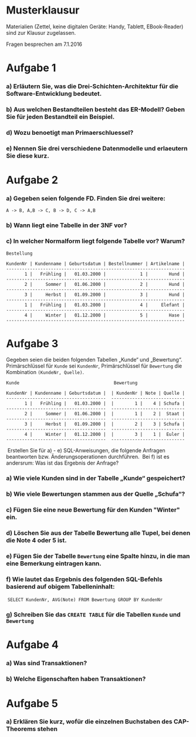 # Musterklausur 
Materialien (Zettel, keine digitalen Geräte: Handy, Tablett, EBook-Reader) sind zur Klausur zugelassen.

Fragen besprechen am 7.1.2016

# Aufgabe 1
### a) Erläutern Sie, was die Drei-Schichten-Architektur für die Software-Entwicklung bedeutet.

### b) Aus welchen Bestandteilen besteht das ER-Modell? Geben Sie für jeden Bestandteil ein Beispiel.

### d) Wozu benoetigt man Primaerschluessel?

### e) Nennen Sie drei verschiedene Datenmodelle und erlaeutern Sie diese kurz.

# Aufgabe 2

### a) Gegeben seien folgende FD. Finden Sie drei weitere:

```
A -> B, A,B -> C, B -> D, C -> A,B
```

### b) Wann liegt eine Tabelle in der 3NF vor?

### c) In welcher Normalform liegt folgende Tabelle vor? Warum?

```
Bestellung                                    
 
KundenNr | Kundenname | Geburtsdatum | Bestellnummer | Artikelname |
--------------------------------------------------------------------
       1 |   Frühling |   01.03.2000 |             1 |        Hund | 
--------------------------------------------------------------------
       2 |     Sommer |   01.06.2000 |             2 |        Hund |
--------------------------------------------------------------------
       3 |     Herbst |   01.09.2000 |             3 |        Hund |
--------------------------------------------------------------------
       1 |   Frühling |   01.03.2000 |             4 |     Elefant |
--------------------------------------------------------------------
       4 |     Winter |   01.12.2000 |             5 |        Hase |
--------------------------------------------------------------------

```


# Aufgabe 3

Gegeben seien die beiden folgenden Tabellen „Kunde“ und „Bewertung“. Primärschlüssel für `Kunde` sei `KundenNr`, Primärschlüssel für `Bewertung` die Kombination `(KundeNr, Quelle)`.

```
Kunde                                    Bewertung
 
KundenNr | Kundenname | Geburtsdatum |  | KundenNr | Note | Quelle |
--------------------------------------  ----------------------------
       1 |   Frühling |   01.03.2000 |  |        1 |    4 | Schufa |
--------------------------------------  ----------------------------
       2 |     Sommer |   01.06.2000 |  |        1 |    2 |  Staat |
--------------------------------------  ----------------------------
       3 |     Herbst |   01.09.2000 |  |        2 |    3 | Schufa |
--------------------------------------  ----------------------------
       4 |     Winter |   01.12.2000 |  |        3 |    1 |  Euler |
--------------------------------------  ----------------------------

```
 Erstellen Sie für a) - e) SQL-Anweisungen, die folgende Anfragen beantworten bzw. Änderungsoperationen durchführen. 
 Bei f) ist es andersrum: Was ist das Ergebnis der Anfrage?

### a) Wie viele Kunden sind in der Tabelle „Kunde“ gespeichert? 
### b) Wie viele Bewertungen stammen aus der Quelle „Schufa“?

### c) Fügen Sie eine neue Bewertung für den Kunden "Winter" ein.

### d) Löschen Sie aus der Tabelle Bewertung alle Tupel, bei denen die Note 4 oder 5 ist.

### e) Fügen Sie der Tabelle `Bewertung` eine Spalte hinzu, in die man eine Bemerkung eintragen kann.

### f) Wie lautet das Ergebnis des folgenden SQL-Befehls basierend auf obigem Tabelleninhalt: 
 `SELECT KundenNr, AVG(Note) FROM Bewertung GROUP BY KundenNr` 

### g) Schreiben Sie das `CREATE TABLE` für die Tabellen `Kunde` und `Bewertung`

# Aufgabe 4 
### a) Was sind Transaktionen?

### b) Welche Eigenschaften haben Transaktionen?



# Aufgabe 5
### a) Erklären Sie kurz, wofür die einzelnen Buchstaben des CAP-Theorems stehen